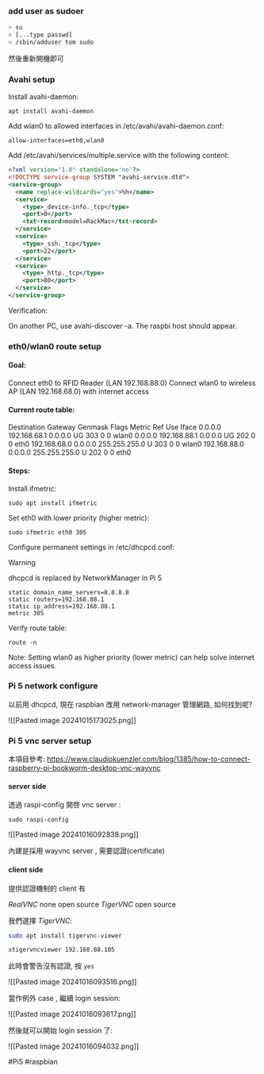 ### add user as sudoer

```bash
> su
> [...type passwd]
> /sbin/adduser tom sudo
```

然後重新開機即可


### Avahi setup

Install avahi-daemon:

	apt install avahi-daemon


Add wlan0 to allowed interfaces in /etc/avahi/avahi-daemon.conf:

	allow-interfaces=eth0,wlan0

Add /etc/avahi/services/multiple.service with the following content:

```xml
<?xml version="1.0" standalone='no'?>
<!DOCTYPE service-group SYSTEM "avahi-service.dtd">
<service-group>
  <name replace-wildcards="yes">%h</name>
  <service>
    <type>_device-info._tcp</type>
    <port>0</port>
    <txt-record>model=RackMac</txt-record>
  </service>
  <service>
    <type>_ssh._tcp</type>
    <port>22</port>
  </service>
  <service>
    <type>_http._tcp</type>
    <port>80</port>
  </service>
</service-group>
```


Verification:

On another PC, use avahi-discover -a. The raspbi host should appear.

### eth0/wlan0 route setup

#### Goal:

Connect eth0 to RFID Reader (LAN 192.168.88.0)
Connect wlan0 to wireless AP (LAN 192.168.68.0) with internet access

#### Current route table:

Destination    Gateway       Genmask    Flags Metric Ref  Use Iface
0.0.0.0       192.168.68.1  0.0.0.0    UG    303    0    0 wlan0
0.0.0.0       192.168.88.1  0.0.0.0    UG    202    0    0 eth0
192.168.68.0  0.0.0.0       255.255.255.0 U    303    0    0 wlan0
192.168.88.0  0.0.0.0       255.255.255.0 U    202    0    0 eth0

#### Steps:

Install ifmetric:

	sudo apt install ifmetric

Set eth0 with lower priority (higher metric):

	sudo ifmetric eth0 305

Configure permanent settings in /etc/dhcpcd.conf:

> [!WARNING]
> dhcpcd is replaced by NetworkManager in Pi 5


	static domain_name_servers=8.8.8.8
	static routers=192.168.88.1
	static ip_address=192.168.88.1
	metric 305

Verify route table:

	route -n

Note: Setting wlan0 as higher priority (lower metric) can help solve internet access issues.


### Pi 5 network configure

以前用 dhcpcd, 現在 raspbian 改用 network-manager 管理網路, 如何找到呢?

![[Pasted image 20241015173025.png]]


### Pi 5 vnc server setup

本項目參考: https://www.claudiokuenzler.com/blog/1385/how-to-connect-raspberry-pi-bookworm-desktop-vnc-wayvnc
#### server side
透過 raspi-config 開啓 vnc server :

`sudo raspi-config`

![[Pasted image 20241016092838.png]]

內建是採用 wayvnc server , 需要認證(certificate)

#### client side

提供認證機制的 client 有

*RealVNC* none open source
*TigerVNC*  open source

我們選擇 *TigerVNC*:

```bash
sudo apt install tigervnc-viewer
```

```bash
xtigervncviewer 192.168.88.105
```

此時會警告沒有認證, 按 `yes`

![[Pasted image 20241016093516.png]]

當作例外 case , 繼續 login session:

![[Pasted image 20241016093617.png]]

然後就可以開始 login session 了:

![[Pasted image 20241016094032.png]]


#Pi5
#raspbian

